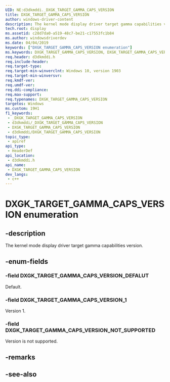 ```yaml
---
UID: NE:d3dkmddi._DXGK_TARGET_GAMMA_CAPS_VERSION
title: DXGK_TARGET_GAMMA_CAPS_VERSION
author: windows-driver-content
description: The kernel mode display driver target gamma capabilities version.
tech.root: display
ms.assetid: c28d7da0-a519-48c7-be21-c17553fc1b84
ms.author: windowsdriverdev
ms.date: 04/04/2019
keywords: ["DXGK_TARGET_GAMMA_CAPS_VERSION enumeration"]
ms.keywords: DXGK_TARGET_GAMMA_CAPS_VERSION, DXGK_TARGET_GAMMA_CAPS_VERSION,
req.header: d3dkmddi.h
req.include-header: 
req.target-type: 
req.target-min-winverclnt: Windows 10, version 1903
req.target-min-winversvr: 
req.kmdf-ver: 
req.umdf-ver: 
req.ddi-compliance: 
req.max-support: 
req.typenames: DXGK_TARGET_GAMMA_CAPS_VERSION
targetos: Windows
ms.custom: 19H1
f1_keywords:
 - _DXGK_TARGET_GAMMA_CAPS_VERSION
 - d3dkmddi/_DXGK_TARGET_GAMMA_CAPS_VERSION
 - DXGK_TARGET_GAMMA_CAPS_VERSION
 - d3dkmddi/DXGK_TARGET_GAMMA_CAPS_VERSION
topic_type:
 - apiref
api_type:
 - HeaderDef
api_location:
 - d3dkmddi.h
api_name:
 - DXGK_TARGET_GAMMA_CAPS_VERSION
dev_langs:
 - c++
---
```


# DXGK_TARGET_GAMMA_CAPS_VERSION enumeration


## -description

The kernel mode display driver target gamma capabilities version.

## -enum-fields

### -field DXGK_TARGET_GAMMA_CAPS_VERSION_DEFALUT

Default.

### -field DXGK_TARGET_GAMMA_CAPS_VERSION_1

Version 1.

### -field DXGK_TARGET_GAMMA_CAPS_VERSION_NOT_SUPPORTED

Version is not supported.

## -remarks

## -see-also

